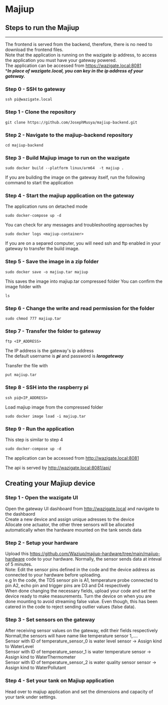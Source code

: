# Majiup

## Steps to run the Majiup
-----  -----

The frontend is served from the backend, therefore, there is no need to download the frontend files. <br />
Note that the application is running on the wazigate ip address, to access the application you must have your gateway powered.<br />
The application can be accessed from https://wazigate.local:8081<br />
****In place of wazigate.local, you can key in the ip address of your gateway.***

### Step 0 - SSH to gateway
```
ssh pi@wazigate.local
```

### Step 1 - Clone the repository
```
git clone https://github.com/JosephMusya/majiup-backend.git
```
### Step 2 - Navigate to the majiup-backend repository
```
cd majiup-backend
```
### Step 3 - Build Majiup image to run on the wazigate
```
sudo docker build --platform linux/arm64  -t majiup .
```
If you are building the image on the gateway itself, run the following command to start the application

### Step 4 - Start the majiup application on the gateway
The application runs on detached mode
```
sudo docker-compose up -d
```
You can check for any messages and troubleshooting approaches by
```
sudo docker logs <majiup-container>
```
If you are on a separed computer, you will need ssh and ftp enabled in your gateway to transfer the build image.

### Step 5 - Save the image in a zip folder
```
sudo docker save -o majiup.tar majiup
```
This saves the image into majiup.tar compressed folder
You can confirm the image folder with
```
ls
```

### Step 6 - Change the write and read permission for the folder
```
sudo chmod 777 majiup.tar
```

### Step 7 - Transfer the folder to gateway
```
ftp <IP_ADDRESS>
```
The IP address is the gateway's ip address <br />
The default username is ***pi*** and password is ***loragateway***

Transfer the file with
```
put majiup.tar
```
### Step 8 - SSH into the raspberry pi
```
ssh pi@<IP_ADDRESS>
```
Load majiup image from the compressed folder
```
sudo docker image load -i majiup.tar
```

### Step 9 - Run the application
This step is similar to step 4
```
sudo docker-compose up -d
```
The application can be accessed from http://wazigate.local:8081

The api is served by http://wazigate.local:8081/api/

## Creating your Majiup device
### Step 1 - Open the wazigate UI  
Open the gateway UI dashboard from http://wazigate.local and navigate to the dashbaord  <br />
Create a new device and assign unique adresses to the device  <br />
Allocate one actuator, the other three sensors will be allocated automatically when the hardware mounted on the tank sends data <br />

### Step 2 -  Setup your hardware
Upload this https://github.com/Waziup/majiup-hardware/tree/main/majiup-hardware code to your hardware. Normally, the sensor sends data at inteval of 5 minutes.  <br />
Note: Edit the sensor pins defined in the code and the device address as connected to your hardware before uploading.  <br />
e.g In the code, the TDS sensor pin is A1, temperature probe connected to pin A2, echo pin and trigger pins are D3 and D4 respectively  <br />
When done changing the necessary fields, upload your code and set the device ready to make measurements. Turn the device on when you are done mounting to avoid streaming false value. Even though, this has been catered in the code to reject sending outlier values (false data).  <br />

### Step 3 - Set sensors on the gateway
After receiving sensor values on the gateway, edit their fields respectively <br />
Normall,the sensors will have name like temperature sensor 1,....  <br />
Sensor with ID of temperature_sensor_0 is water level sensor -> Assign kind to WaterLevel  <br />
Sensor with ID of temperature_sensor_1 is water temperature sensor -> Assign kind to WaterThermometer  <br />
Sensor with ID of temperature_sensor_2 is water quality sensor sensor -> Assign kind to WaterPollutant  <br />

### Step 4 - Set your tank on Majiup application
Head over to majiup application and set the dimensions and capacity of your tank under settings.
